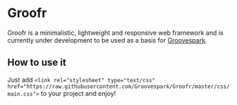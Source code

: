# Groofr
Groofr is a minimalistic, lightweight and responsive web framework and is currently under development to be used as a basis for [Groovespark](https://github.com/Groovespark/groovespark.github.io).

## How to use it
Just add `<link rel="stylesheet" type="text/css" href="https://raw.githubusercontent.com/Groovespark/Groofr/master/css/main.css">` to your project and enjoy!
